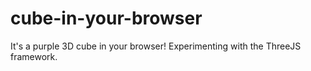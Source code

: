 # cube-in-your-browser
It's a purple 3D cube in your browser! Experimenting with the ThreeJS framework.
